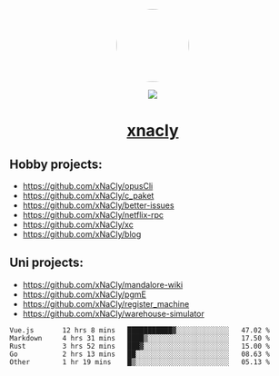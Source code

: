 <p align="center">
  <img style="border-radius: 100px" width="128" height="128" src="https://avatars.githubusercontent.com/u/47723417?v=4"/>
</p>
<p align="center">
  <img src="https://komarev.com/ghpvc/?username=xnacly&&style=flat-square"/>
</p>

<h1 align="center"><a href="https://xnacly.me"> xnacly</a> </h1>

## Hobby projects:
- https://github.com/xNaCly/opusCli
- https://github.com/xNaCly/c_paket
- https://github.com/xNaCly/better-issues
- https://github.com/xNaCly/netflix-rpc
- https://github.com/xNaCly/xc
- https://github.com/xNaCly/blog

## Uni projects:
- https://github.com/xNaCly/mandalore-wiki
- https://github.com/xNaCly/pgmE
- https://github.com/xNaCly/register_machine
- https://github.com/xNaCly/warehouse-simulator


<!--START_SECTION:waka-->

```text
Vue.js       12 hrs 8 mins   ███████████▓░░░░░░░░░░░░░   47.02 %
Markdown     4 hrs 31 mins   ████▒░░░░░░░░░░░░░░░░░░░░   17.50 %
Rust         3 hrs 52 mins   ███▓░░░░░░░░░░░░░░░░░░░░░   15.00 %
Go           2 hrs 13 mins   ██░░░░░░░░░░░░░░░░░░░░░░░   08.63 %
Other        1 hr 19 mins    █▒░░░░░░░░░░░░░░░░░░░░░░░   05.13 %
```

<!--END_SECTION:waka-->
